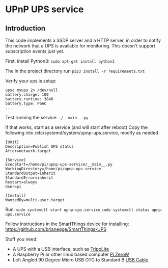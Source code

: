# UPnP UPS service

## Introduction

This code implements a SSDP server and a HTTP server, in order to notify the network that a UPS is available for monitoring. This doesn't support subscription events just yet.

First, install Python3:
`sudo apt-get install python3`

The in the project directory run
`pip3 install -r requirements.txt`

Verify your ups is setup:

```
upsc myups 2> /dev/null
battery.charge: 100
battery.runtime: 3840
battery.type: PbAC
...
```

Test running the service:
`./__main__.py`

If that works, start as a service (and will start after reboot)
Copy the following into /etc/systemd/system/upnp-ups.service, modify as needed
```
[Unit]
Description=Publish UPS status
After=network.target

[Service]
ExecStart=/home/pi/upnp-ups-service/__main__.py
WorkingDirectory=/home/pi/upnp-ups-service
StandardOutput=inherit
StandardError=inherit
Restart=always
User=pi

[Install]
WantedBy=multi-user.target
```

Run:
```sudo systemctl start upnp-ups.service```
```sudo systemctl status upnp-ups.service```

Follow instructions in the SmartThings device for installing: https://github.com/brianegge/SmartThings-UPS

Stuff you need:
 * A UPS with a USB interface, such as [TrippLite](https://amzn.to/2F5V4aA)
 * A Raspberry Pi or other linux based computer [Pi ZeroW](https://amzn.to/2qsbRdQ)
 * Left Angled 90 Degree Micro USB OTG to Standard B [USB Cable](https://amzn.to/2qpZZcq)
